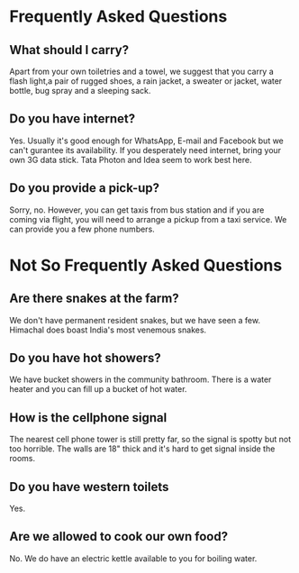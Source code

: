 <!--

Title: Frequently Asked Questions

-->

Frequently Asked Questions
=========

## What should I carry?
Apart from your own toiletries and a towel, we suggest that you carry a flash light,a pair of rugged shoes, a rain jacket, a sweater or jacket, water bottle, bug spray and a sleeping sack. 

## Do you have internet?
Yes. Usually it's good enough for WhatsApp, E-mail and Facebook but we can't gurantee its availability. If you desperately need internet, bring your own 3G data stick. Tata Photon and Idea seem to work best here.

## Do you provide a pick-up?
Sorry, no. However, you can get taxis from bus station and if you are coming via flight, you will need to arrange a pickup from a taxi service. We can provide you a few phone numbers.

Not So Frequently Asked Questions
=========

## Are there snakes at the farm?
We don't have permanent resident snakes, but we have seen a few. Himachal does boast India's most venemous snakes.

## Do you have hot showers?
We have bucket showers in the community bathroom. There is a water heater and you can fill up a bucket of hot water.

## How is the cellphone signal
The nearest cell phone tower is still pretty far, so the signal is spotty but not too horrible. The walls are 18" thick and it's hard to get signal inside the rooms. 

## Do you have western toilets
Yes. 

## Are we allowed to cook our own food?
No. We do have an electric kettle available to you for boiling water.
